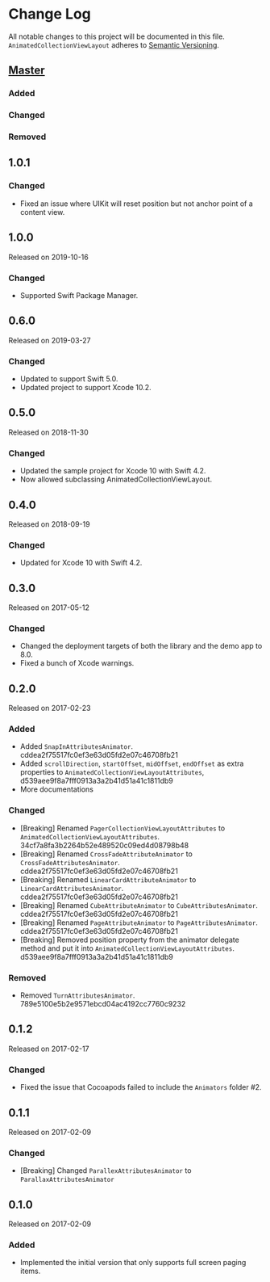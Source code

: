 # Change Log
All notable changes to this project will be documented in this file.
`AnimatedCollectionViewLayout` adheres to [Semantic Versioning](http://semver.org/).

## [Master](https://github.com/KelvinJin/AnimatedCollectionViewLayout)
### Added

### Changed

### Removed

## 1.0.1
### Changed
  + Fixed an issue where UIKit will reset position but not anchor point of a content view.

## 1.0.0

Released on 2019-10-16

### Changed
  + Supported Swift Package Manager.


## 0.6.0

Released on 2019-03-27

### Changed
  + Updated to support Swift 5.0.
  + Updated project to support Xcode 10.2.

## 0.5.0

Released on 2018-11-30

### Changed
  + Updated the sample project for Xcode 10 with Swift 4.2.
  + Now allowed subclassing AnimatedCollectionViewLayout.

## 0.4.0

Released on 2018-09-19

### Changed
  + Updated for Xcode 10 with Swift 4.2.

## 0.3.0

Released on 2017-05-12

### Changed
  + Changed the deployment targets of both the library and the demo app to 8.0.
  + Fixed a bunch of Xcode warnings.

## 0.2.0

Released on 2017-02-23

### Added

  + Added `SnapInAttributesAnimator`. cddea2f75517fc0ef3e63d05fd2e07c46708fb21
  + Added `scrollDirection`, `startOffset`, `midOffset`, `endOffset` as extra properties to `AnimatedCollectionViewLayoutAttributes`, d539aee9f8a7fff0913a3a2b41d51a41c1811db9
  + More documentations

### Changed

  + [Breaking] Renamed `PagerCollectionViewLayoutAttributes` to `AnimatedCollectionViewLayoutAttributes`. 34cf7a8fa3b2264b52e489520c09ed4d08798b48
  + [Breaking] Renamed `CrossFadeAttributeAnimator` to `CrossFadeAttributesAnimator`. cddea2f75517fc0ef3e63d05fd2e07c46708fb21
  + [Breaking] Renamed `LinearCardAttributeAnimator` to `LinearCardAttributesAnimator`. cddea2f75517fc0ef3e63d05fd2e07c46708fb21
  + [Breaking] Renamed `CubeAttributeAnimator` to `CubeAttributesAnimator`. cddea2f75517fc0ef3e63d05fd2e07c46708fb21
  + [Breaking] Renamed `PageAttributeAnimator` to `PageAttributesAnimator`. cddea2f75517fc0ef3e63d05fd2e07c46708fb21
  + [Breaking] Removed position property from the animator delegate method and put it into `AnimatedCollectionViewLayoutAttributes`. d539aee9f8a7fff0913a3a2b41d51a41c1811db9

### Removed

  + Removed `TurnAttributesAnimator`. 789e5100e5b2e9571ebcd04ac4192cc7760c9232

## 0.1.2

Released on 2017-02-17

### Changed

  + Fixed the issue that Cocoapods failed to include the `Animators` folder #2.

## 0.1.1
Released on 2017-02-09

### Changed

  + [Breaking] Changed `ParallexAttributesAnimator` to `ParallaxAttributesAnimator`

## 0.1.0
Released on 2017-02-09

### Added

  + Implemented the initial version that only supports full screen paging items.
